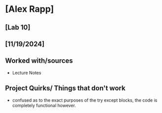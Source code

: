 # [Alex Rapp]
## [Lab 10]
## [11/19/2024]
## Worked with/sources 
* Lecture Notes
## Project Quirks/ Things that don't work
* confused as to the exact purposes of the try except blocks, the code is completely functional however.
